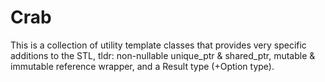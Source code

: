# Crab

This is a collection of utility template classes that provides very specific additions to the STL, tldr: non-nullable unique_ptr & shared_ptr, mutable & immutable reference wrapper, and a Result type (+Option type).
